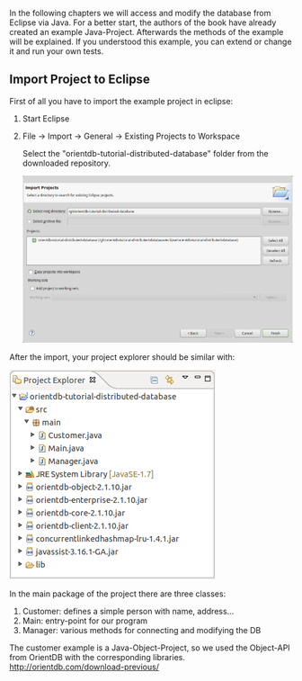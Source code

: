 In the following chapters we will access and modify the database from Eclipse via Java.
For a better start, the authors of the book have already created an example Java-Project.
Afterwards the methods of the example will be explained. If you understood this example, you can extend or change it and run your own tests.

## Import Project to Eclipse

First of all you have to import the example project in eclipse:

1. Start Eclipse
1. File -> Import -> General -> Existing Projects to Workspace

    Select the "orientdb-tutorial-distributed-database" folder from the downloaded repository.
    
    ![](./images/project-import.png)

After the import, your project explorer should be similar with:

![](./images/project-explorer.png)

In the main package of the project there are three classes:
    
1. Customer:        defines a simple person with name, address...
2. Main:            entry-point for our program
3. Manager:         various methods for connecting and modifying the DB

The customer example is a Java-Object-Project, so we used the Object-API from OrientDB with the corresponding libraries.
http://orientdb.com/download-previous/